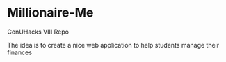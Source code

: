 # Millionaire-Me
ConUHacks VIII Repo

The idea is to create a nice web application to help students manage their finances
